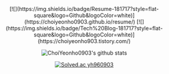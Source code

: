 <div align="center">
[![](https://img.shields.io/badge/Resume-181717?style=flat-square&logo=Github&logoColor=white)](https://choiyeonho0903.github.io/resume/)
[![](https://img.shields.io/badge/Tech%20Blog-181717?style=flat-square&logo=Github&logoColor=white)](https://choiyeonho903.tistory.com/)

![ChoiYeonho0903's github stats](https://github-readme-stats.vercel.app/api?username=ChoiYeonho0903&show_icons=true&theme=radical)

[![Solved.ac
yh960903](http://mazassumnida.wtf/api/v2/generate_badge?boj=yh960903)](https://solved.ac/yh960903)
</div>
